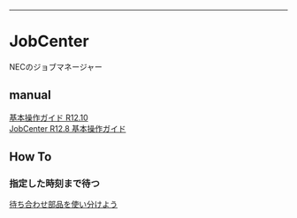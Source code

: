 ---

# JobCenter  
NECのジョブマネージャー

## manual  
[基本操作ガイド R12.10](https://jpn.nec.com/websam/jobcenter/download/manual/12_10/JB_BASIC.pdf)  
[JobCenter R12.8 基本操作ガイド](https://support.microfocus.com/kb/kmdoc.php?id=KM1302285&fileName=web0-2008.pdf)


## How To  

### 指定した時刻まで待つ  
[待ち合わせ部品を使い分けよう](https://jpn.nec.com/websam/jobcenter/blog/vol11.html)


